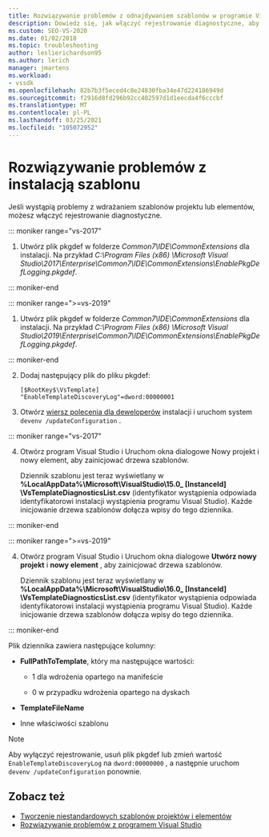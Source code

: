 ```yaml
---
title: Rozwiązywanie problemów z odnajdywaniem szablonów w programie Visual Studio | Microsoft Docs
description: Dowiedz się, jak włączyć rejestrowanie diagnostyczne, aby rozwiązać problemy z wdrażaniem projektów niestandardowych i szablonów w Visual Studio SDK.
ms.custom: SEO-VS-2020
ms.date: 01/02/2018
ms.topic: troubleshooting
author: leslierichardson95
ms.author: lerich
manager: jmartens
ms.workload:
- vssdk
ms.openlocfilehash: 82b7b3f5eced4c8e24830fba34e47d224186949d
ms.sourcegitcommit: f2916d8fd296b92cc402597d1d1eecda4f6cccbf
ms.translationtype: MT
ms.contentlocale: pl-PL
ms.lasthandoff: 03/25/2021
ms.locfileid: "105072952"
---
```

# <a name="troubleshooting-template-installation"></a>Rozwiązywanie problemów z instalacją szablonu

Jeśli wystąpią problemy z wdrażaniem szablonów projektu lub elementów, możesz włączyć rejestrowanie diagnostyczne.

::: moniker range="vs-2017"

1. Utwórz plik pkgdef w folderze *Common7\IDE\CommonExtensions* dla instalacji. Na przykład *C:\Program Files (x86) \Microsoft Visual Studio\2017\Enterprise\Common7\IDE\CommonExtensions\EnablePkgDefLogging.pkgdef*.

::: moniker-end

::: moniker range=">=vs-2019"

1. Utwórz plik pkgdef w folderze *Common7\IDE\CommonExtensions* dla instalacji. Na przykład *C:\Program Files (x86) \Microsoft Visual Studio\2019\Enterprise\Common7\IDE\CommonExtensions\EnablePkgDefLogging.pkgdef*.

::: moniker-end

2. Dodaj następujący plik do pliku pkgdef:

    ```
    [$RootKey$\VsTemplate]
    "EnableTemplateDiscoveryLog"=dword:00000001
    ```

3. Otwórz [wiersz polecenia dla deweloperów](../ide/reference/command-prompt-powershell.md) instalacji i uruchom system `devenv /updateConfiguration` .

::: moniker range="vs-2017"

4. Otwórz program Visual Studio i Uruchom okna dialogowe Nowy projekt i nowy element, aby zainicjować drzewa szablonów.

   Dziennik szablonu jest teraz wyświetlany w **%LocalAppData%\Microsoft\VisualStudio\15.0_ [InstanceId] \VsTemplateDiagnosticsList.csv** (identyfikator wystąpienia odpowiada identyfikatorowi instalacji wystąpienia programu Visual Studio). Każde inicjowanie drzewa szablonów dołącza wpisy do tego dziennika.

::: moniker-end

::: moniker range=">=vs-2019"

4. Otwórz program Visual Studio i Uruchom okna dialogowe **Utwórz nowy projekt** i **nowy element** , aby zainicjować drzewa szablonów.

   Dziennik szablonu jest teraz wyświetlany w **%LocalAppData%\Microsoft\VisualStudio\16.0_ [InstanceId] \VsTemplateDiagnosticsList.csv** (identyfikator wystąpienia odpowiada identyfikatorowi instalacji wystąpienia programu Visual Studio). Każde inicjowanie drzewa szablonów dołącza wpisy do tego dziennika.

::: moniker-end

Plik dziennika zawiera następujące kolumny:

- **FullPathToTemplate**, który ma następujące wartości:

  - 1 dla wdrożenia opartego na manifeście

  - 0 w przypadku wdrożenia opartego na dyskach

- **TemplateFileName**

- Inne właściwości szablonu

> [!NOTE]
> Aby wyłączyć rejestrowanie, usuń plik pkgdef lub zmień wartość `EnableTemplateDiscoveryLog` na `dword:00000000` , a następnie uruchom `devenv /updateConfiguration` ponownie.

## <a name="see-also"></a>Zobacz też

- [Tworzenie niestandardowych szablonów projektów i elementów](creating-custom-project-and-item-templates.md)
- [Rozwiązywanie problemów z programem Visual Studio](/troubleshoot/visualstudio/welcome-visual-studio/)
